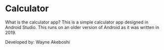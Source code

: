 # Calculator

What is the calculator app?
This is a simple calculator app designed in Android Studio. This runs on an older version of Android as it was written in 2019.

Developed by: Wayne Akeboshi
